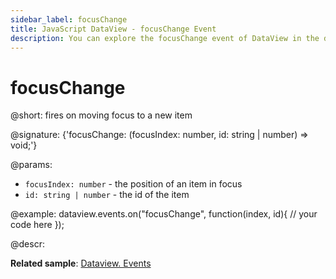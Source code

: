 ```yaml
---
sidebar_label: focusChange
title: JavaScript DataView - focusChange Event 
description: You can explore the focusChange event of DataView in the documentation of the DHTMLX JavaScript UI library. Browse developer guides and API reference, try out code examples and live demos, and download a free 30-day evaluation version of DHTMLX Suite.
---
```


# focusChange

@short: fires on moving focus to a new item

@signature: {'focusChange: (focusIndex: number, id: string | number) => void;'}

@params:
- `focusIndex: number` - the position of an item in focus
- `id: string | number` - the id of the item

@example:
dataview.events.on("focusChange", function(index, id){
    // your code here
});

@descr:

**Related sample**: [Dataview. Events](https://snippet.dhtmlx.com/2d74uyoh)

